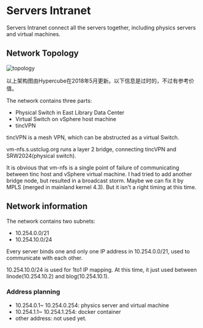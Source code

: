 # Servers Intranet

Servers Intranet connect all the servers together, including physics servers and virtual machines.

## Network Topology

![topology](http://hfs.mirrors.asia/8d51c8be9b35ce55f509bfbe79a684512148ad138f376f34df4fe8a740f38199?type=image/svg+xml)

以上架构图由Hypercube在2018年5月更新。以下信息是过时的，不过有参考价值。

The network contains three parts:

- Physical Switch in East Library Data Center
- Virtual Switch on vSphere host machine
- tincVPN

tincVPN is a mesh VPN, which can be abstructed as a virtual Switch.

vm-nfs.s.ustclug.org runs a layer 2 bridge, connecting tincVPN and SRW2024(physical switch).

It is obvious that vm-nfs is a single point of failure of communicating between tinc host and vSphere virtual machine. I had tried to add another bridge node, but resulted in a broadcast storm. Maybe we can fix it by MPLS (merged in mainland kernel 4.3). But it isn't a right timing at this time.

## Network information

The network contains two subnets:

* 10.254.0.0/21
* 10.254.10.0/24

Every server binds one and only one IP address in 10.254.0.0/21, used to communicate with each other.

10.254.10.0/24 is used for 1to1 IP mapping. At this time, it just used between linode(10.254.10.2) and blog(10.254.10.1).

### Address planning

* 10.254.0.1~ 10.254.0.254: physics server and virtual machine
* 10.254.1.1~ 10.254.1.254: docker container
* other address: not used yet.

